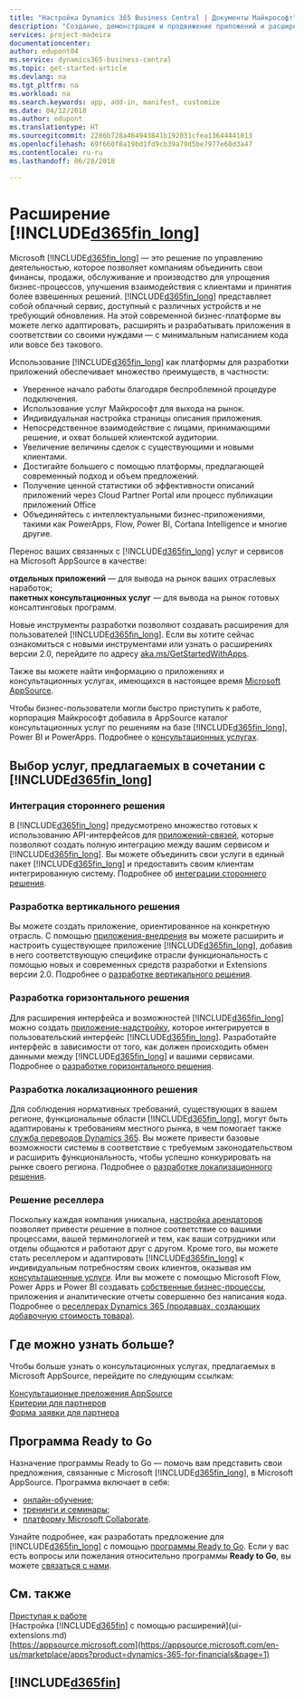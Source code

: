 ```yaml
---
title: "Настройка Dynamics 365 Business Central | Документы Майкрософт"
description: "Создание, демонстрация и продвижение приложений и расширений для Business Central."
services: project-madeira
documentationcenter: 
author: edupont04
ms.service: dynamics365-business-central
ms.topic: get-started-article
ms.devlang: na
ms.tgt_pltfrm: na
ms.workload: na
ms.search.keywords: app, add-in, manifest, customize
ms.date: 04/12/2018
ms.author: edupont
ms.translationtype: HT
ms.sourcegitcommit: 2286b728a464943841b192031cfea13644441013
ms.openlocfilehash: 69f660f8a19bd1fd9cb39a79d5be7977e68d3a47
ms.contentlocale: ru-ru
ms.lasthandoff: 06/28/2018

---
```

# <a name="extending-included365finlongincludesd365finlongmdmd"></a>Расширение [!INCLUDE[d365fin_long](includes/d365fin_long_md.md)]
Microsoft [!INCLUDE[d365fin_long](includes/d365fin_long_md.md)] — это решение по управлению деятельностью, которое позволяет компаниям объединить свои финансы, продажи, обслуживание и производство для упрощения бизнес-процессов, улучшения взаимодействия с клиентами и принятия более взвешенных решений. [!INCLUDE[d365fin_long](includes/d365fin_long_md.md)] представляет собой облачный сервис, доступный с различных устройств и не требующий обновления. На этой современной бизнес-платформе вы можете легко адаптировать, расширять и разрабатывать приложения в соответствии со своими нуждами — с минимальным написанием кода или вовсе без такового.  

Использование [!INCLUDE[d365fin_long](includes/d365fin_long_md.md)] как платформы для разработки приложений обеспечивает множество преимуществ, в частности:

* Уверенное начало работы благодаря беспроблемной процедуре подключения. 
* Использование услуг Майкрософт для выхода на рынок.
* Индивидуальная настройка страницы описания приложения. 
* Непосредственное взаимодействие с лицами, принимающими решение, и охват большей клиентской аудитории.
* Увеличение величины сделок с существующими и новыми клиентами.
* Достигайте большего с помощью платформы, предлагающей современный подход и объем предложений.  
* Получение ценной статистики об эффективности описаний приложений через Cloud Partner Portal или процесс публикации приложений Office
* Объединяйтесь с интеллектуальными бизнес-приложениями, такими как PowerApps, Flow, Power BI, Cortana Intelligence и многие другие.  

Перенос ваших связанных с [!INCLUDE[d365fin_long](includes/d365fin_long_md.md)] услуг и сервисов на Microsoft AppSource в качестве: 

**отдельных приложений** — для вывода на рынок ваших отраслевых наработок;  
**пакетных консультационных услуг** — для вывода на рынок готовых консалтинговых программ.

Новые инструменты разработки позволяют создавать расширения для пользователей [!INCLUDE[d365fin_long](includes/d365fin_long_md.md)]. Если вы хотите сейчас ознакомиться с новыми инструментами или узнать о расширениях версии 2.0, перейдите по адресу [aka.ms/GetStartedWithApps](http://aka.ms/GetStartedWithApps).  

Также вы можете найти информацию о приложениях и консультационных услугах, имеющихся в настоящее время [Microsoft AppSource](https://appsource.microsoft.com/en-us/marketplace/consulting-services?country=US&page=1).

Чтобы бизнес-пользователи могли быстро приступить к работе, корпорация Майкрософт добавила в AppSource каталог консультационных услуг по решениям на базе [!INCLUDE[d365fin_long](includes/d365fin_long_md.md)], Power BI и PowerApps. Подробнее о [консультационных услугах](/dynamics-nav/developer/readiness/readiness-consulting).

## <a name="choosing-which-services-to-offer-with-included365finlongincludesd365finlongmdmd"></a>Выбор услуг, предлагаемых в сочетании с [!INCLUDE[d365fin_long](includes/d365fin_long_md.md)] 

### <a name="integrate-a-3rd-party-solution"></a>Интеграция стороннего решения
В [!INCLUDE[d365fin_long](includes/d365fin_long_md.md)] предусмотрено множество готовых к использованию API-интерфейсов для [приложений-связей](/dynamics365/business-central/dev-itpro/developer/readiness/readiness-connect-apps), которые позволяют создать полную интеграцию между вашим сервисом и [!INCLUDE[d365fin_long](includes/d365fin_long_md.md)]. Вы можете объединить свои услуги в единый пакет [!INCLUDE[d365fin_long](includes/d365fin_long_md.md)] и предоставить своим клиентам интегрированную систему. Подробнее об [интеграции стороннего решения](/dynamics365/business-central/dev-itpro/developer/readiness/readiness-thirdparty-solution).

### <a name="development-of-a-vertical-solution"></a>Разработка вертикального решения
Вы можете создать приложение, ориентированное на конкретную отрасль. С помощью [приложения-внедрения](/dynamics365/business-central/dev-itpro/developer/readiness/readiness-embed-apps) вы можете расширить и настроить существующее приложение [!INCLUDE[d365fin_long](includes/d365fin_long_md.md)], добавив в него соответствующую специфике отрасли функциональность с помощью новых и современных средств разработки и Extensions версии 2.0. Подробнее о [разработке вертикального решения](/dynamics365/business-central/dev-itpro/developer/readiness/readiness-develop-vertical).

### <a name="development-of-a-horizontal-solution"></a>Разработка горизонтального решения
Для расширения интерфейса и возможностей [!INCLUDE[d365fin_long](includes/d365fin_long_md.md)] можно создать [приложение-надстройку](/dynamics365/business-central/dev-itpro/developer/readiness/readiness-add-on-apps), которое интегрируется в пользовательский интерфейс [!INCLUDE[d365fin_long](includes/d365fin_long_md.md)]. Разработайте интерфейс в зависимости от того, как должен происходить обмен данными между [!INCLUDE[d365fin_long](includes/d365fin_long_md.md)] и вашими сервисами. Подробнее о [разработке горизонтального решения](/dynamics365/business-central/dev-itpro/developer/readiness/readiness-develop-horizontal). 

### <a name="development-of-a-localization-solution"></a>Разработка локализационного решения
Для соблюдения нормативных требований, существующих в вашем регионе, функциональные области [!INCLUDE[d365fin_long](includes/d365fin_long_md.md)], могут быть адаптированы к требованиям местного рынка, в чем помогает также [служба переводов Dynamics 365](/dynamics365/unified-operations/dev-itpro/lifecycle-services/translation-service-overview). Вы можете привести базовые возможности системы в соответствие с требуемым законодательством и расширить функциональность, чтобы успешно конкурировать на рынке своего региона. Подробнее о [разработке локализационного решения](/dynamics365/business-central/dev-itpro/developer/readiness/readiness-develop-localization).

### <a name="reseller-solution"></a>Решение реселлера
Поскольку каждая компания уникальна, [настройка арендаторов](/dynamics-nav/developer/readiness/readiness-customizing-tenants) позволяет привести решение в полное соответствие со вашими процессами, вашей терминологией и тем, как ваши сотрудники или отделы общаются и работают друг с другом. Кроме того, вы можете стать реселлером и адаптировать [!INCLUDE[d365fin_long](includes/d365fin_long_md.md)] к индивидуальным потребностям своих клиентов, оказывая им [консультационные услуги](/dynamics-nav/developer/readiness/readiness-consulting). Или вы можете с помощью Microsoft Flow, Power Apps и Power BI создавать [собственные бизнес-процессы](/dynamics-nav/developer/readiness/readiness-no-code), приложения и аналитические отчеты совершенно без написания кода. Подробнее о [реселлерах Dynamics 365 (продавцах, создающих добавочную стоимость товара)](/dynamics365/business-central/dev-itpro/developer/readiness/readiness-reseller). 

## <a name="where-do-i-learn-more"></a>Где можно узнать больше?
Чтобы больше узнать о консультационных услугах, предлагаемых в Microsoft AppSource, перейдите по следующим ссылкам: 

[Консультационые преложения AppSource](https://appsource.microsoft.com/en-us/marketplace/consulting-services?country=US&page=1)  
[Критерии для партнеров](https://smp-cdn-prod.azureedge.net/documents/Microsoft%20AppSource%20Partner%20Listing%20Guidelines.pdf)  
[Форма заявки для партнера](https://appsource.microsoft.com/en-us/partners/list-consulting-service)  

## <a name="the-ready-to-go-program"></a>Программа Ready to Go
Назначение программы Ready to Go — помочь вам представить свои предложения, связанные с Microsoft [!INCLUDE[d365fin_long](includes/d365fin_long_md.md)], в Microsoft AppSource. Программа включает в себя: 

- [онлайн-обучение](http://aka.ms/ReadyToGoOnlineLearning);
- [тренинги и семинары](/dynamics365/business-central/dev-itpro/developer/readiness/readiness-ready-to-go#the-ready-to-go-coaching);
- [платформу Microsoft Collaborate](http://aka.ms/Collaborate).

Узнайте подробнее, как разработать предложение для [!INCLUDE[d365fin_long](includes/d365fin_long_md.md)] с помощью [программы Ready to Go](/dynamics365/business-central/dev-itpro/developer/readiness/readiness-ready-to-go). Если у вас есть вопросы или пожелания относительно программы **Ready to Go**, вы можете [связаться с нами](mailto:dyn365bep@microsoft.com). 

## <a name="see-also"></a>См. также
[Приступая к работе](product-get-started.md)  
[Настройка [!INCLUDE[d365fin](includes/d365fin_md.md)] с помощью расширений](ui-extensions.md)  
[https://appsource.microsoft.com](https://appsource.microsoft.com/en-us/marketplace/apps?product=dynamics-365-for-financials&page=1)  

## [!INCLUDE[d365fin](includes/free_trial_md.md)]  
 

